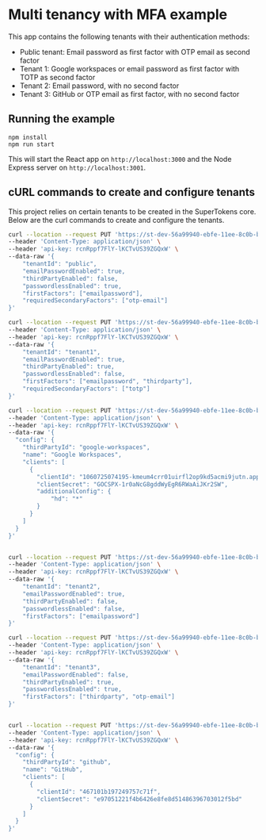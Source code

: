 # Multi tenancy with MFA example

This app contains the following tenants with their authentication methods:
- Public tenant: Email password as first factor with OTP email as second factor
- Tenant 1: Google workspaces or email password as first factor with TOTP as second factor
- Tenant 2: Email password, with no second factor
- Tenant 3: GitHub or OTP email as first factor, with no second factor


## Running the example

```
npm install
npm run start
```

This will start the React app on `http://localhost:3000` and the Node Express server on `http://localhost:3001`.

## cURL commands to create and configure tenants

This project relies on certain tenants to be created in the SuperTokens core. Below are the curl commands to create and configure the tenants.

```bash
curl --location --request PUT 'https://st-dev-56a99940-ebfe-11ee-8c0b-b794a0d529eb.aws.supertokens.io/recipe/multitenancy/tenant' \
--header 'Content-Type: application/json' \
--header 'api-key: rcnRppf7FlY-lKCTvUS39ZGQxW' \
--data-raw '{
    "tenantId": "public",
    "emailPasswordEnabled": true,
    "thirdPartyEnabled": false,
    "passwordlessEnabled": true,
    "firstFactors": ["emailpassword"],
    "requiredSecondaryFactors": ["otp-email"]
}'

curl --location --request PUT 'https://st-dev-56a99940-ebfe-11ee-8c0b-b794a0d529eb.aws.supertokens.io/recipe/multitenancy/tenant' \
--header 'Content-Type: application/json' \
--header 'api-key: rcnRppf7FlY-lKCTvUS39ZGQxW' \
--data-raw '{
    "tenantId": "tenant1",
    "emailPasswordEnabled": true,
    "thirdPartyEnabled": true,
    "passwordlessEnabled": false,
    "firstFactors": ["emailpassword", "thirdparty"],
    "requiredSecondaryFactors": ["totp"]
}'

curl --location --request PUT 'https://st-dev-56a99940-ebfe-11ee-8c0b-b794a0d529eb.aws.supertokens.io/tenant1/recipe/multitenancy/config/thirdparty' \
--header 'Content-Type: application/json' \
--header 'api-key: rcnRppf7FlY-lKCTvUS39ZGQxW' \
--data-raw '{
  "config": {
    "thirdPartyId": "google-workspaces",
    "name": "Google Workspaces",
    "clients": [
      {
        "clientId": "1060725074195-kmeum4crr01uirfl2op9kd5acmi9jutn.apps.googleusercontent.com",
        "clientSecret": "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",
        "additionalConfig": {
            "hd": "*"
        }
      }
    ]
  }
}'


curl --location --request PUT 'https://st-dev-56a99940-ebfe-11ee-8c0b-b794a0d529eb.aws.supertokens.io/recipe/multitenancy/tenant' \
--header 'Content-Type: application/json' \
--header 'api-key: rcnRppf7FlY-lKCTvUS39ZGQxW' \
--data-raw '{
    "tenantId": "tenant2",
    "emailPasswordEnabled": true,
    "thirdPartyEnabled": false,
    "passwordlessEnabled": false,
    "firstFactors": ["emailpassword"]
}'

curl --location --request PUT 'https://st-dev-56a99940-ebfe-11ee-8c0b-b794a0d529eb.aws.supertokens.io/recipe/multitenancy/tenant' \
--header 'Content-Type: application/json' \
--header 'api-key: rcnRppf7FlY-lKCTvUS39ZGQxW' \
--data-raw '{
    "tenantId": "tenant3",
    "emailPasswordEnabled": false,
    "thirdPartyEnabled": true,
    "passwordlessEnabled": true,
    "firstFactors": ["thirdparty", "otp-email"]
}'


curl --location --request PUT 'https://st-dev-56a99940-ebfe-11ee-8c0b-b794a0d529eb.aws.supertokens.io/tenant3/recipe/multitenancy/config/thirdparty' \
--header 'Content-Type: application/json' \
--header 'api-key: rcnRppf7FlY-lKCTvUS39ZGQxW' \
--data-raw '{
  "config": {
    "thirdPartyId": "github",
    "name": "GitHub",
    "clients": [
      {
        "clientId": "467101b197249757c71f",
        "clientSecret": "e97051221f4b6426e8fe8d51486396703012f5bd"
      }
    ]
  }
}'
```